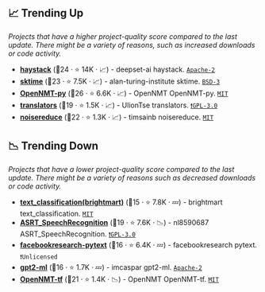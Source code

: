 ## 📈 Trending Up

_Projects that have a higher project-quality score compared to the last update. There might be a variety of reasons, such as increased downloads or code activity._

- <b><a href="https://github.com/deepset-ai/haystack">haystack</a></b> (🥈24 ·  ⭐ 14K · 📈) - deepset-ai haystack. <code><a href="http://bit.ly/3nYMfla">Apache-2</a></code>
- <b><a href="https://github.com/alan-turing-institute/sktime">sktime</a></b> (🥇23 ·  ⭐ 7.5K · 📈) - alan-turing-institute sktime. <code><a href="http://bit.ly/3aKzpTv">BSD-3</a></code>
- <b><a href="https://github.com/OpenNMT/OpenNMT-py">OpenNMT-py</a></b> (🥇26 ·  ⭐ 6.6K · 📈) - OpenNMT OpenNMT-py. <code><a href="http://bit.ly/34MBwT8">MIT</a></code>
- <b><a href="https://github.com/UlionTse/translators">translators</a></b> (🥈19 ·  ⭐ 1.5K · 📈) - UlionTse translators. <code><a href="http://bit.ly/2M0xdwT">❗️GPL-3.0</a></code>
- <b><a href="https://github.com/timsainb/noisereduce">noisereduce</a></b> (🥇22 ·  ⭐ 1.3K · 📈) - timsainb noisereduce. <code><a href="http://bit.ly/34MBwT8">MIT</a></code>

## 📉 Trending Down

_Projects that have a lower project-quality score compared to the last update. There might be a variety of reasons such as decreased downloads or code activity._

- <b><a href="https://github.com/brightmart/text_classification">text_classification(brightmart)</a></b> (🥉15 ·  ⭐ 7.8K · 💤) - brightmart text_classification. <code><a href="http://bit.ly/34MBwT8">MIT</a></code>
- <b><a href="https://github.com/nl8590687/ASRT_SpeechRecognition">ASRT_SpeechRecognition</a></b> (🥈19 ·  ⭐ 7.6K · 📉) - nl8590687 ASRT_SpeechRecognition. <code><a href="http://bit.ly/2M0xdwT">❗️GPL-3.0</a></code>
- <b><a href="https://github.com/facebookresearch/pytext">facebookresearch-pytext</a></b> (🥈16 ·  ⭐ 6.4K · 💤) - facebookresearch pytext. <code>❗Unlicensed</code>
- <b><a href="https://github.com/imcaspar/gpt2-ml">gpt2-ml</a></b> (🥈16 ·  ⭐ 1.7K · 💤) - imcaspar gpt2-ml. <code><a href="http://bit.ly/3nYMfla">Apache-2</a></code>
- <b><a href="https://github.com/OpenNMT/OpenNMT-tf">OpenNMT-tf</a></b> (🥈21 ·  ⭐ 1.4K · 📉) - OpenNMT OpenNMT-tf. <code><a href="http://bit.ly/34MBwT8">MIT</a></code>

